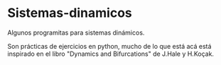# Sistemas-dinamicos
Algunos programitas para sistemas dinámicos.

Son prácticas de ejercicios en python, mucho de lo que está acá está inspirado en el libro "Dynamics and Bifurcations" de J.Hale y H.Koçak.
